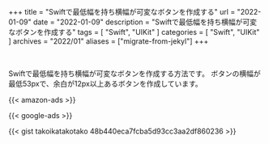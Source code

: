 +++
title =  "Swiftで最低幅を持ち横幅が可変なボタンを作成する"
url = "2022-01-09"
date = "2022-01-09"
description = "Swiftで最低幅を持ち横幅が可変なボタンを作成する"
tags = [
  "Swift",
  "UIKit"
]
categories = [
  "Swift",
  "UIKit"
]
archives = "2022/01"
aliases = ["migrate-from-jekyl"]
+++

<br>

Swiftで最低幅を持ち横幅が可変なボタンを作成する方法です。
ボタンの横幅が最低53pxで、余白が12px以上あるボタンを作成しています。

<!-- Amazon Ads -->
{{< amazon-ads >}}

<!-- Google Ads -->
{{< google-ads >}}

{{< gist takoikatakotako 48b440eca7fcba5d93cc3aa2df860236 >}}

